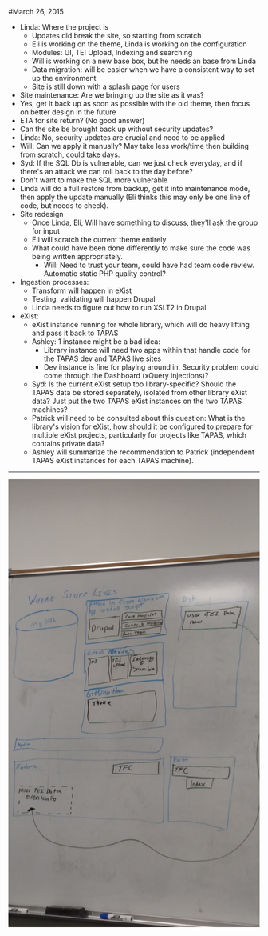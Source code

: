 #March 26, 2015
* Linda: Where the project is
  * Updates did break the site, so starting from scratch
  * Eli is working on the theme, Linda is working on the configuration
  * Modules: UI, TEI Upload, Indexing and searching
  * Will is working on a new base box, but he needs an base from Linda
  * Data migration: will be easier when we have a consistent way to set up the environment
  * Site is still down with a splash page for users
 * Site maintenance: Are we bringing up the site as it was?
  * Yes, get it back up as soon as possible with the old theme, then focus on better design in the future
  * ETA for site return? (No good answer)
  * Can the site be brought back up without security updates?
  * Linda: No, security updates are crucial and need to be applied
  * Will: Can we apply it manually? May take less work/time then building from scratch, could take days.
  * Syd: If the SQL Db is vulnerable, can we just check everyday, and if there's an attack we can roll back to the day before?
  * Don't want to make the SQL more vulnerable
  * Linda will do a full restore from backup, get it into maintenance mode, then apply the update manually (Eli thinks this may only be one line of code, but needs to check).
* Site redesign
  * Once Linda, Eli, Will have something to discuss, they'll ask the group for input
  * Eli will scratch the current theme entirely
  * What could have been done differently to make sure the code was being written appropriately.
    * Will: Need to trust your team, could have had team code review. Automatic static PHP quality control?
* Ingestion processes:
  * Transform will happen in eXist
  * Testing, validating will happen Drupal
  * Linda needs to figure out how to run XSLT2 in Drupal
* eXist:
  * eXist instance running for whole library, which will do heavy lifting and pass it back to TAPAS
  * Ashley: 1 instance might be a bad idea:
    * Library instance will need two apps within that handle code for the TAPAS dev and TAPAS live sites
    * Dev instance is fine for playing around in. Security problem could come through the Dashboard (xQuery injections)?
  * Syd: Is the current eXist setup too library-specific? Should the TAPAS data be stored separately, isolated from other library eXist data? Just put the two TAPAS eXist instances on the two TAPAS machines?
  * Patrick will need to be consulted about this question: What is the library's vision for eXist, how should it be configured to prepare for multiple eXist projects, particularly for projects like TAPAS, which contains private data?  
  * Ashley will summarize the recommendation to Patrick (independent TAPAS eXist instances for each TAPAS machine).

***
![Where Stuff Lives - March 26, 2015](https://raw.githubusercontent.com/NEU-DSG/tapas-docs/master/meeting-notes/meeting-images/2015-03-26_01.jpg)